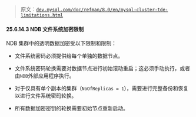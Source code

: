 > 原文：[`dev.mysql.com/doc/refman/8.0/en/mysql-cluster-tde-limitations.html`](https://dev.mysql.com/doc/refman/8.0/en/mysql-cluster-tde-limitations.html)

#### 25.6.14.3 NDB 文件系统加密限制

NDB 集群中的透明数据加密受以下限制和限制：

+   文件系统密码必须提供给每个单独的数据节点。

+   文件系统密码轮换需要对数据节点进行初始滚动重启；这必须手动执行，或者由`NDB`外部应用程序执行。

+   对于仅具有单个副本的集群（`NoOfReplicas = 1`），需要进行完整备份和恢复以进行文件系统密码轮换。

+   所有数据加密密钥的轮换需要初始节点重新启动。
